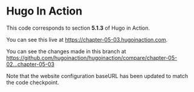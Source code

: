 Hugo In Action
===============

This code corresponds to section **5.1.3** of Hugo in Action.

You can see this live at https://chapter-05-03.hugoinaction.com.

You can see the changes made in this branch at https://github.com/hugoinaction/hugoinaction/compare/chapter-05-02...chapter-05-03

Note that the website configuration baseURL has been updated to match the code checkpoint.
